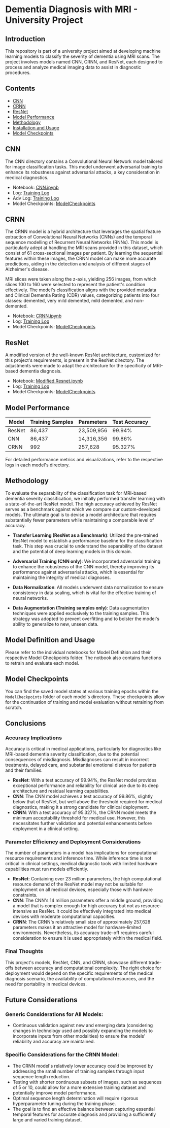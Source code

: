 # Dementia Diagnosis with MRI - University Project

## Introduction

This repository is part of a university project aimed at developing machine learning models to classify the severity of dementia using MRI scans. The project involves models named CNN, CRNN, and ResNet, each designed to process and analyze medical imaging data to assist in diagnostic procedures.

## Contents

- [CNN](#cnn)
- [CRNN](#crnn)
- [ResNet](#resnet)
- [Model Performance](#model-performance)
- [Methodology](#methodology)
- [Installation and Usage](#installation-and-usage)
- [Model Checkpoints](#model-checkpoints)

## CNN

The CNN directory contains a Convolutional Neural Network model tailored for image classification tasks. This model underwent adversarial training to enhance its robustness against adversarial attacks, a key consideration in medical diagnostics.

- Notebook: [CNN.ipynb](./CNN/CNN.ipynb)
- Log: [Training Log](./CNN/log/CNN-train-log.json)
- Adv Log: [Training Log](./CNN/log/CNN-adv-train-log.json)
- Model Checkpoints: [ModelCheckpoints](./CNN/ModelCheckPoints)

## CRNN

The CRNN model is a hybrid architecture that leverages the spatial feature extraction of Convolutional Neural Networks (CNNs) and the temporal sequence modelling of Recurrent Neural Networks (RNNs). This model is particularly adept at handling the MRI scans provided in this dataset, which consist of 61 cross-sectional images per patient. By learning the sequential features within these images, the CRNN model can make more accurate predictions, aiding in the detection and analysis of different stages of Alzheimer's disease.

MRI slices were taken along the z-axis, yielding 256 images, from which slices 100 to 160 were selected to represent the patient's condition effectively. The model's classification aligns with the provided metadata and Clinical Dementia Rating (CDR) values, categorizing patients into four classes: demented, very mild demented, mild demented, and non-demented.

- Notebook: [CRNN.ipynb](./CRNN/CRNN.ipynb)
- Log: [Training Log](./CRNN/log/CRNN-train-log.json)
- Model Checkpoints: [ModelCheckpoints](./CRNN/ModelCheckpoints)

## ResNet

A modified version of the well-known ResNet architecture, customized for this project's requirements, is present in the ResNet directory. The adjustments were made to adapt the architecture for the specificity of MRI-based dementia diagnosis.

- Notebook: [Modified Resnet.ipynb](./ResNet/modified%20resnet.ipynb)
- Log: [Training Log](./ResNet/log)
- Model Checkpoints: [ModelCheckpoints](./ResNet/ModelCheckPoints)

## Model Performance

| Model  | Training Samples | Parameters | Test Accuracy |
| ------ | ---------------- | ---------- | ------------- |
| ResNet | 86,437           | 23,509,956 | 99.94%        |
| CNN    | 86,437           | 14,316,356 | 99.86%        |
| CRNN   | 992              | 257,628    | 95.327%       |

For detailed performance metrics and visualizations, refer to the respective logs in each model's directory.

## Methodology

To evaluate the separability of the classification task for MRI-based dementia severity classification, we initially performed transfer learning with a state-of-the-art ResNet model. The high accuracy achieved by ResNet serves as a benchmark against which we compare our custom-developed models. The ultimate goal is to devise a model architecture that requires substantially fewer parameters while maintaining a comparable level of accuracy.

- **Transfer Learning (ResNet as a Benchmark)**: Utilized the pre-trained ResNet model to establish a performance baseline for the classification task. This step was crucial to understand the separability of the dataset and the potential of deep learning models in this domain.

- **Adversarial Training (CNN only)**: We incorporated adversarial training to enhance the robustness of the CNN model, thereby improving its performance against adversarial attacks, which is essential for maintaining the integrity of medical diagnoses.

- **Data Normalization**: All models underwent data normalization to ensure consistency in data scaling, which is vital for the effective training of neural networks.

- **Data Augmentation (Training samples only)**: Data augmentation techniques were applied exclusively to the training samples. This strategy was adopted to prevent overfitting and to bolster the model's ability to generalize to new, unseen data.

## Model Definition and Usage

Please refer to the individual notebooks for Model Definition and their respective Model Checkpoints folder. The notbook also contains functions to retrain and evaluate each model.

## Model Checkpoints

You can find the saved model states at various training epochs within the `ModelCheckpoints` folder of each model's directory. These checkpoints allow for the continuation of training and model evaluation without retraining from scratch.

## Conclusions

### Accuracy Implications

Accuracy is critical in medical applications, particularly for diagnostics like MRI-based dementia severity classification, due to the potential consequences of misdiagnosis. Misdiagnoses can result in incorrect treatments, delayed care, and substantial emotional distress for patients and their families.

- **ResNet**: With a test accuracy of 99.94%, the ResNet model provides exceptional performance and reliability for clinical use due to its deep architecture and residual learning capabilities.
- **CNN**: The CNN model achieves a test accuracy of 99.86%, slightly below that of ResNet, but well above the threshold required for medical diagnostics, making it a strong candidate for clinical deployment.
- **CRNN**: With a test accuracy of 95.327%, the CRNN model meets the minimum acceptability threshold for medical use. However, this necessitates further validation and potential enhancements before deployment in a clinical setting.

### Parameter Efficiency and Deployment Considerations

The number of parameters in a model has implications for computational resource requirements and inference time. While inference time is not critical in clinical settings, medical diagnostic tools with limited hardware capabilities must run models efficiently.

- **ResNet**: Containing over 23 million parameters, the high computational resource demand of the ResNet model may not be suitable for deployment on all medical devices, especially those with hardware constraints.
- **CNN**: The CNN's 14 million parameters offer a middle ground, providing a model that is complex enough for high accuracy but not as resource-intensive as ResNet. It could be effectively integrated into medical devices with moderate computational capacities.
- **CRNN**: The CRNN's relatively small size of approximately 257,628 parameters makes it an attractive model for hardware-limited environments. Nevertheless, its accuracy trade-off requires careful consideration to ensure it is used appropriately within the medical field.

### Final Thoughts

This project's models, ResNet, CNN, and CRNN, showcase different trade-offs between accuracy and computational complexity. The right choice for deployment would depend on the specific requirements of the medical diagnosis scenario, the availability of computational resources, and the need for portability in medical devices.

## Future Considerations

### Generic Considerations for All Models:

- Continuous validation against new and emerging data (considering changes in technology used and possibly expanding the models to incorporate inputs from other modalities) to ensure the models' reliability and accuracy are maintained.

### Specific Considerations for the CRNN Model:

- The CRNN model's relatively lower accuracy could be improved by addressing the small number of training samples through input sequence length reduction.
- Testing with shorter continuous subsets of images, such as sequences of 5 or 10, could allow for a more extensive training dataset and potentially improve model performance.
- Optimal sequence length determination will require rigorous hyperparameter tuning during the training phase.
- The goal is to find an effective balance between capturing essential temporal features for accurate diagnosis and providing a sufficiently large and varied training dataset.
